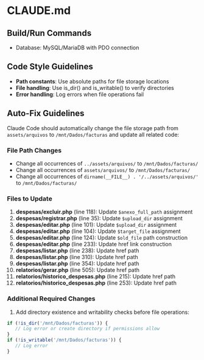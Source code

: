 # CLAUDE.md

## Build/Run Commands
- Database: MySQL/MariaDB with PDO connection

## Code Style Guidelines
- **Path constants**: Use absolute paths for file storage locations
- **File handling**: Use is_dir() and is_writable() to verify directories
- **Error handling**: Log errors when file operations fail

## Auto-Fix Guidelines
Claude Code should automatically change the file storage path from `assets/arquivos` to `/mnt/Dados/facturas` and update all related code:

### File Path Changes
- Change all occurrences of `../assets/arquivos/` to `/mnt/Dados/facturas/`
- Change all occurrences of `assets/arquivos/` to `/mnt/Dados/facturas/`
- Change all occurrences of `dirname(__FILE__) . '/../assets/arquivos/'` to `/mnt/Dados/facturas/`

### Files to Update
1. **despesas/excluir.php** (line 118): Update `$anexo_full_path` assignment
2. **despesas/registrar.php** (line 35): Update `$upload_dir` assignment
3. **despesas/editar.php** (line 101): Update `$upload_dir` assignment
4. **despesas/editar.php** (line 104): Update `$target_file` assignment
5. **despesas/editar.php** (line 124): Update `$old_file` path construction
6. **despesas/editar.php** (line 233): Update href link construction
7. **despesas/listar.php** (line 238): Update href path
8. **despesas/listar.php** (line 310): Update href path
9. **despesas/listar.php** (line 354): Update href path
10. **relatorios/gerar.php** (line 505): Update href path
11. **relatorios/historico_despesas.php** (line 215): Update href path
12. **relatorios/historico_despesas.php** (line 253): Update href path

### Additional Required Changes
1. Add directory existence and writability checks before file operations:
```php
if (!is_dir('/mnt/Dados/facturas')) {
   // Log error or create directory if permissions allow
}
if (!is_writable('/mnt/Dados/facturas')) {
   // Log error
}